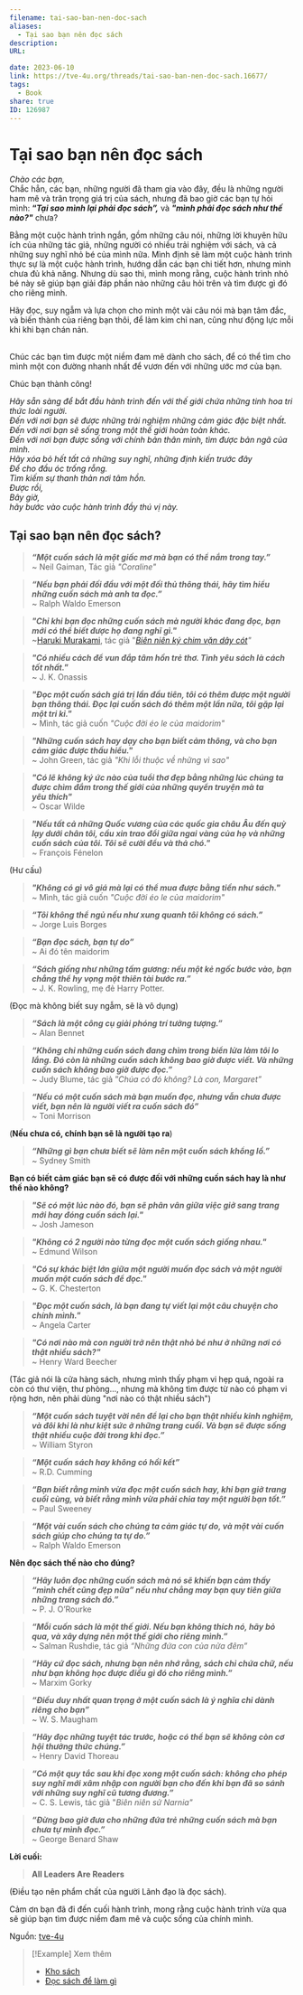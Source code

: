 ```yaml
---
filename: tai-sao-ban-nen-doc-sach
aliases:
  - Tại sao bạn nên đọc sách
description: 
URL: 

date: 2023-06-10
link: https://tve-4u.org/threads/tai-sao-ban-nen-doc-sach.16677/
tags:
  - Book
share: true
ID: 126987
---
```

# Tại sao bạn nên đọc sách
_Chào các bạn,_  
​
Chắc hẳn, các bạn, những người đã tham gia vào đây, đều là những người ham mê và trân trọng giá trị của sách, nhưng đã bao giờ các bạn tự hỏi mình: **“_Tại sao mình lại phải đọc sách”,_** và **_"mình phải đọc sách như thế nào?"_** chưa?​

  
Bằng một cuộc hành trình ngắn, gồm những câu nói, những lời khuyên hữu ích của những tác giả, những người có nhiều trải nghiệm với sách, và cả những suy nghĩ nhỏ bé của mình nữa. Mình định sẽ làm một cuộc hành trình thực sự là một cuộc hành trình, hướng dẫn các bạn chi tiết hơn, nhưng mình chưa đủ khả năng. Nhưng dù sao thì, mình mong rằng, cuộc hành trình nhỏ bé này sẽ giúp bạn giải đáp phần nào những câu hỏi trên và tìm được gì đó cho riêng mình.  
  
Hãy đọc, suy ngẫm và lựa chọn cho mình một vài câu nói mà bạn tâm đắc, và biến thành của riêng bạn thôi, để làm kim chỉ nan, cũng như động lực mỗi khi khi bạn chán nản.  
​

Chúc các bạn tìm được một niềm đam mê dành cho sách, để có thể tìm cho mình một con đường nhanh nhất để vươn đến với những ước mơ của bạn.​

  
Chúc bạn thành công!​

  
_Hãy sẵn sàng để bắt đầu hành trình đến với thế giới chứa những tinh hoa tri thức loài người.  
Đến với nơi bạn sẽ được những trải nghiệm những cảm giác đặc biệt nhất.  
Đến với nơi bạn sẽ sống trong một thế giới hoàn toàn khác.  
Đến với nơi bạn được sống với chính bản thân mình, tìm được bản ngã của mình.  
Hãy xóa bỏ hết tất cả những suy nghĩ, những định kiến trước đây  
Để cho đầu óc trống rỗng.  
Tìm kiếm sự thanh thản nơi tâm hồn.  
Được rồi,  
Bây giờ,  
hãy bước vào cuộc hành trình đầy thú vị này._  
  
  
## Tại sao bạn nên đọc sách?
  
> **_“Một cuốn sách là một giấc mơ mà bạn có thể nắm trong tay.”_**  
> ~ Neil Gaiman, Tác giả _"Coraline"_  
  
>**_“Nếu bạn phải đối đầu với một đối thủ thông thái, hãy tìm hiểu những cuốn sách mà anh ta đọc.”_**  
>~ Ralph Waldo Emerson  
  
> **_"Chỉ khi bạn đọc những cuốn sách mà người khác đang đọc, bạn mới có thể biết được họ đang nghĩ gì."_**  
> ~[Haruki Murakami](../../Haruki%20Murakami.md), tác giả "_[Biên niên ký chim vặn dây cót](../../Bi%C3%AAn%20Ni%C3%AAn%20K%C3%BD%20Chim%20V%E1%BA%B7n%20D%C3%A2y%20C%C3%B3t.md)"_  
  
> **_"Có nhiều cách để vun đắp tâm hồn trẻ thơ. Tình yêu sách là cách tốt nhất."_**  
> ~ J. K. Onassis  
  
> **_"Đọc một cuốn sách giá trị lần đầu tiên, tôi có thêm được một người bạn thông thái. Đọc lại cuốn sách đó thêm một lần nữa, tôi gặp lại một tri kỉ."_**  
> ~ Mình, tác giả cuốn _"Cuộc đời éo le của maidorim"_  
  
> **_"Những cuốn sách hay dạy cho bạn biết cảm thông, và cho bạn cảm giác được thấu hiểu."_**  
> ~ John Green, tác giả _"Khi lỗi thuộc về những vì sao"_  
  
> **_"Có lẽ không ký ức nào của tuổi thơ đẹp bằng những lúc chúng ta được chìm đắm trong thế giới của những quyển truyện mà ta yêu_** **_thích"_**  
> ~ Oscar Wilde  
  
> **_"Nếu tất cả những Quốc vương của các quốc gia châu Âu đến quỳ lạy dưới chân tôi, cầu xin trao đổi giữa ngai vàng của họ và những cuốn sách của tôi. Tôi sẽ cười đểu và thả chó."_**  
> ~ François Fénelon  
  
  
(Hư cấu)  
  
> **_"Không có gì vô giá mà lại có thể mua được bằng tiền như sách."_**  
> ~ Mình, tác giả cuốn _"Cuộc đời éo le của maidorim"_  
  
> **_“Tôi không thể ngủ nếu như xung quanh tôi không có sách.”_**  
> ~ Jorge Luis Borges  
  
> **_“Bạn đọc sách, bạn tự do”_**  
> ~ Ai đó tên maidorim  
  
> **_“Sách giống như những tấm gương: nếu một kẻ ngốc bước vào, bạn chẳng thể hy vọng một thiên tài bước ra.”_**  
> ~ J. K. Rowling, mẹ đẻ Harry Potter.  
  
(Đọc mà không biết suy ngẫm, sẽ là vô dụng)  
  
> **_“Sách là một công cụ giải phóng trí tưởng tượng.”_**  
> ~ Alan Bennet  
  
> **_“Không chỉ những cuốn sách đang chìm trong biển lửa làm tôi lo lắng. Đó còn là những cuốn sách không bao giờ được viết. Và những cuốn sách không bao giờ được đọc.”_**  
> ~ Judy Blume, tác giả ”_Chúa có đó không? Là con, Margaret”_  
  
> **_“Nếu có một cuốn sách mà bạn muốn đọc, nhưng vẫn chưa được viết, bạn nên là người viết ra cuốn sách đó”_**  
> ~ Toni Morrison  
  
(**Nếu chưa có, chính bạn sẽ là người tạo ra**)  
  
> **_“Những gì bạn chưa biết sẽ làm nên một cuốn sách khổng lồ.”_**  
> ~ Sydney Smith  
  
**Bạn có biết cảm giác bạn sẽ có được đối với những cuốn sách hay là như thế nào không?**  
  
> **_"Sẽ có một lúc nào đó, bạn sẽ phân vân giữa việc giở sang trang mới hay đóng cuốn sách lại."_**  
> ~ Josh Jameson  
  
> **_"Không có 2 người nào từng đọc một cuốn sách giống nhau."_**  
> ~ Edmund Wilson  
  
> **_"Có sự khác biệt lớn giữa một người muốn đọc sách và một người muốn một cuốn sách để đọc."_**  
> ~ G. K. Chesterton  
  
> **_"Đọc một cuốn sách, là bạn đang tự viết lại một câu chuyện cho chính mình."_**  
> ~ Angela Carter  
  
> **_"Có nơi nào mà con người trở nên thật nhỏ bé như ở những nơi có thật nhiều sách?"_**  
> ~ Henry Ward Beecher  
  
(Tác giả nói là cửa hàng sách, nhưng mình thấy phạm vi hẹp quá, ngoài ra còn có thư viện, thư phòng..., nhưng mà không tìm được từ nào có phạm vi rộng hơn, nên phải dùng "nơi nào có thật nhiều sách")  
  
> **_“Một cuốn sách tuyệt vời nên để lại cho bạn thật nhiều kinh nghiệm, và đôi khi là như kiệt sức ở những trang cuối. Và bạn sẽ được sống thật nhiều cuộc đời trong khi đọc.”_**  
> ~ William Styron  
  
> **_“Một cuốn sách hay không có hồi kết”_**  
> ~ R.D. Cumming  
  
> **_“Bạn biết rằng mình vừa đọc một cuốn sách hay, khi bạn giở trang cuối cùng, và biết rằng mình vừa phải chia tay một người bạn tốt.”_**  
> ~ Paul Sweeney  
  
> **_“Một vài cuốn sách cho chúng ta cảm giác tự do, và một vài cuốn sách giúp cho chúng ta tự do.”_**  
> ~ Ralph Waldo Emerson  
  
  
**Nên đọc sách thế nào cho đúng?**  
  
> **_“Hãy luôn đọc những cuốn sách mà nó sẽ khiến bạn cảm thấy “mình chết cũng đẹp nữa” nếu như chẳng may bạn quy tiên giữa những trang sách đó.”_**  
> ~ P. J. O’Rourke  
  
> **_“Mỗi cuốn sách là một thế giới. Nếu bạn không thích nó, hãy bỏ qua, và xây dựng nên một thế giới cho riêng mình.”_**  
> ~ Salman Rushdie, tác giả _“Những đứa con của nửa đêm”_  
  
> **_“Hãy cứ đọc sách, nhưng bạn nên nhớ rằng, sách chỉ chứa chữ, nếu như bạn không học được điều gì đó cho riêng mình.”_**  
> ~ Marxim Gorky  
  
> **_“Điều duy nhất quan trọng ở một cuốn sách là ý nghĩa chỉ dành riêng cho bạn”_**  
> ~ W. S. Maugham  
  
> **_“Hãy đọc những tuyệt tác trước, hoặc có thể bạn sẽ không còn cơ hội thưởng thức chúng.”_**  
> ~ Henry David Thoreau  
  
> **_“Có một quy tắc sau khi đọc xong một cuốn sách: không cho phép suy nghĩ mới xâm nhập con người bạn cho đến khi bạn đã so sánh với những suy nghĩ cũ tương đương.”_**  
> ~ C. S. Lewis, tác giả "_Biên niên sử Narnia"_  
  
> **_“Đừng bao giờ đưa cho những đứa trẻ những cuốn sách mà bạn chưa tự mình đọc.”_**  
> ~ George Benard Shaw  
  
  
**Lời cuối:**  
  
> **All Leaders Are Readers**  
  
(Điều tạo nên phẩm chất của người Lãnh đạo là đọc sách).  
  
Cảm ơn bạn đã đi đến cuối hành trình, mong rằng cuộc hành trình vừa qua sẽ giúp bạn tìm được niềm đam mê và cuộc sống của chính mình.


Nguồn: [tve-4u](https://tve-4u.org/threads/tai-sao-ban-nen-doc-sach.16677/)

> [!Example] Xem thêm
> - [Kho sách](./kho-sach.md)
> - [Đọc sách để làm gì](./doc-sach-de-lam-gi.md)